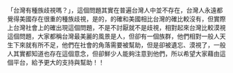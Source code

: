 「台灣有種族歧視嗎？」，這個問題其實在普遍台灣人中並不存在，台灣人永遠都覺得美國存在很重的種族歧視，是的，的確和美國相比台灣的確比較沒有，但實際上台灣社會上的確出現這個問題，不是不討厭就不是歧視，相對起來台灣比較漠視這個問題，大家都稱台灣最美麗的風景是人，但卻有一個族群，他們相對一般人天生下來就有所不足，他們在社會的角落需要被幫助，但是卻被遺忘、漠視了，一般人其實都知道也存在這個意念，但卻鮮少人能夠注意到他們，所以希望大家藉由這個平台，給予更大的支持與幫助！！